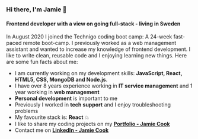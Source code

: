 ### Hi there, I'm Jamie 👋

#### Frontend developer with a view on going full-stack - living in Sweden

In August 2020 I joined the Technigo coding boot camp: A 24-week fast-paced remote boot-camp. I previously worked as a web management assistant and wanted to increase my knowledge of frontend development. I like to write clean, reusable code and I enjoying learning new things. Here are some fun facts about me:

* I am currently working on my development skills: **JavaScript, React, HTML5, CSS, MongoDB and Node.js**.
* I have over 8 years experience working in **IT service management** and 1 year working in **web management** 
* **Personal development** is important to me
* Previously I worked in **tech support** and I enjoy troubleshooting problems
* My favourite stack is: **React** 💥
* I like to share my coding projects on my **[Portfolio - Jamie Cook](https://jamiecook.netlify.app/)**
* Contact me on **[LinkedIn - Jamie Cook](https://www.linkedin.com/in/jamiepcook)**
<!--
**the-j-curl/the-j-curl** is a ✨ _special_ ✨ repository because its `README.md` (this file) appears on your GitHub profile.
-->
